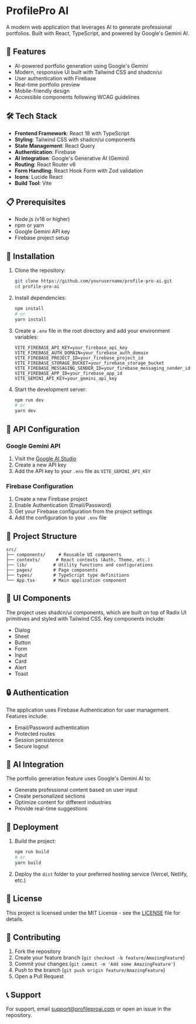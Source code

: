# ProfilePro AI

A modern web application that leverages AI to generate professional portfolios. Built with React, TypeScript, and powered by Google's Gemini AI.

## 🚀 Features

- AI-powered portfolio generation using Google's Gemini
- Modern, responsive UI built with Tailwind CSS and shadcn/ui
- User authentication with Firebase
- Real-time portfolio preview
- Mobile-friendly design
- Accessible components following WCAG guidelines

## 🛠️ Tech Stack

- **Frontend Framework**: React 18 with TypeScript
- **Styling**: Tailwind CSS with shadcn/ui components
- **State Management**: React Query
- **Authentication**: Firebase
- **AI Integration**: Google's Generative AI (Gemini)
- **Routing**: React Router v6
- **Form Handling**: React Hook Form with Zod validation
- **Icons**: Lucide React
- **Build Tool**: Vite

## 📋 Prerequisites

- Node.js (v18 or higher)
- npm or yarn
- Google Gemini API key
- Firebase project setup

## 🚀 Installation

1. Clone the repository:
   ```bash
   git clone https://github.com/yourusername/profile-pro-ai.git
   cd profile-pro-ai
   ```

2. Install dependencies:
   ```bash
   npm install
   # or
   yarn install
   ```

3. Create a `.env` file in the root directory and add your environment variables:
   ```env
   VITE_FIREBASE_API_KEY=your_firebase_api_key
   VITE_FIREBASE_AUTH_DOMAIN=your_firebase_auth_domain
   VITE_FIREBASE_PROJECT_ID=your_firebase_project_id
   VITE_FIREBASE_STORAGE_BUCKET=your_firebase_storage_bucket
   VITE_FIREBASE_MESSAGING_SENDER_ID=your_firebase_messaging_sender_id
   VITE_FIREBASE_APP_ID=your_firebase_app_id
   VITE_GEMINI_API_KEY=your_gemini_api_key
   ```

4. Start the development server:
   ```bash
   npm run dev
   # or
   yarn dev
   ```

## 🔑 API Configuration

### Google Gemini API

1. Visit the [Google AI Studio](https://makersuite.google.com/app/apikey)
2. Create a new API key
3. Add the API key to your `.env` file as `VITE_GEMINI_API_KEY`

### Firebase Configuration

1. Create a new Firebase project
2. Enable Authentication (Email/Password)
3. Get your Firebase configuration from the project settings
4. Add the configuration to your `.env` file

## 📁 Project Structure

```
src/
├── components/     # Reusable UI components
├── contexts/      # React contexts (Auth, Theme, etc.)
├── lib/          # Utility functions and configurations
├── pages/        # Page components
├── types/        # TypeScript type definitions
└── App.tsx       # Main application component
```

## 🎨 UI Components

The project uses shadcn/ui components, which are built on top of Radix UI primitives and styled with Tailwind CSS. Key components include:

- Dialog
- Sheet
- Button
- Form
- Input
- Card
- Alert
- Toast

## 🔒 Authentication

The application uses Firebase Authentication for user management. Features include:

- Email/Password authentication
- Protected routes
- Session persistence
- Secure logout

## 🤖 AI Integration

The portfolio generation feature uses Google's Gemini AI to:

- Generate professional content based on user input
- Create personalized sections
- Optimize content for different industries
- Provide real-time suggestions

## 🚀 Deployment

1. Build the project:
   ```bash
   npm run build
   # or
   yarn build
   ```

2. Deploy the `dist` folder to your preferred hosting service (Vercel, Netlify, etc.)

## 📝 License

This project is licensed under the MIT License - see the [LICENSE](LICENSE) file for details.

## 🤝 Contributing

1. Fork the repository
2. Create your feature branch (`git checkout -b feature/AmazingFeature`)
3. Commit your changes (`git commit -m 'Add some AmazingFeature'`)
4. Push to the branch (`git push origin feature/AmazingFeature`)
5. Open a Pull Request

## 📞 Support

For support, email support@profileproai.com or open an issue in the repository.
